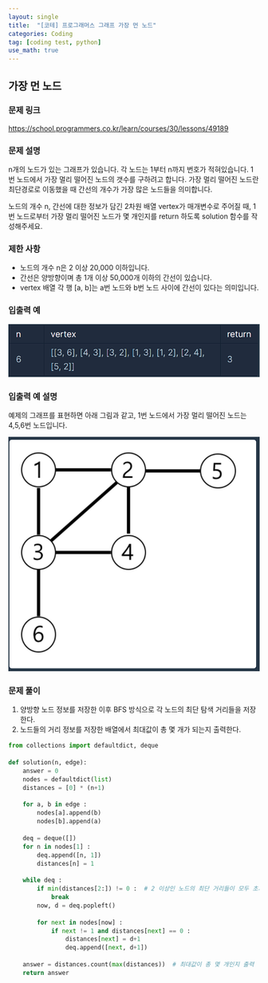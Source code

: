```yaml
---
layout: single
title:  "[코테] 프로그래머스 그래프 가장 먼 노드"
categories: Coding
tag: [coding test, python]
use_math: true
---
```


## 가장 먼 노드
### 문제 링크
<https://school.programmers.co.kr/learn/courses/30/lessons/49189>

### 문제 설명
n개의 노드가 있는 그래프가 있습니다. 각 노드는 1부터 n까지 번호가 적혀있습니다. 1번 노드에서 가장 멀리 떨어진 노드의 갯수를 구하려고 합니다. 가장 멀리 떨어진 노드란 최단경로로 이동했을 때 간선의 개수가 가장 많은 노드들을 의미합니다.

노드의 개수 n, 간선에 대한 정보가 담긴 2차원 배열 vertex가 매개변수로 주어질 때, 1번 노드로부터 가장 멀리 떨어진 노드가 몇 개인지를 return 하도록 solution 함수를 작성해주세요.

### 제한 사항
- 노드의 개수 n은 2 이상 20,000 이하입니다.
- 간선은 양방향이며 총 1개 이상 50,000개 이하의 간선이 있습니다.
- vertex 배열 각 행 [a, b]는 a번 노드와 b번 노드 사이에 간선이 있다는 의미입니다.

### 입출력 예
![그림1](/images/20250525_1.png)

### 입출력 예 설명
예제의 그래프를 표현하면 아래 그림과 같고, 1번 노드에서 가장 멀리 떨어진 노드는 4,5,6번 노드입니다.

![그림2](/images/20250525_2.png)

### 문제 풀이
1. 양방향 노드 정보를 저장한 이후 BFS 방식으로 각 노드의 최단 탐색 거리들을 저장한다.
2. 노드들의 거리 정보를 저장한 배열에서 최대값이 총 몇 개가 되는지 출력한다.


```python
from collections import defaultdict, deque

def solution(n, edge):
    answer = 0
    nodes = defaultdict(list)
    distances = [0] * (n+1)
    
    for a, b in edge : 
        nodes[a].append(b)
        nodes[b].append(a)

    deq = deque([])
    for n in nodes[1] : 
        deq.append([n, 1])
        distances[n] = 1
        
    while deq :
        if min(distances[2:]) != 0 :  # 2 이상인 노드의 최단 거리들이 모두 초기값이 아닐때 (모든 노드들을 방문했을 때) 나가기
            break
        now, d = deq.popleft()

        for next in nodes[now] :
            if next != 1 and distances[next] == 0 :
                distances[next] = d+1
                deq.append([next, d+1])

    answer = distances.count(max(distances))  # 최대값이 총 몇 개인지 출력
    return answer
```
